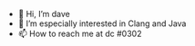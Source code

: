 - 👋 Hi, I’m dave
- 👀 I’m especially interested in Clang and Java
- 📫 How to reach me at dc <David>#0302

<!---
MADaveee/MADaveee is a ✨ special ✨ repository because its `README.md` (this file) appears on your GitHub profile.
You can click the Preview link to take a look at your changes.
--->

